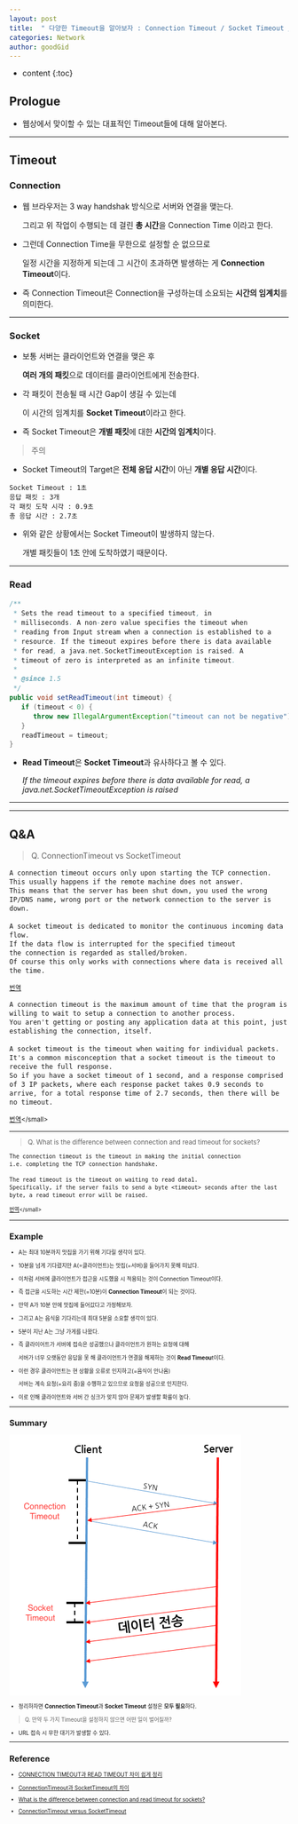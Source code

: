 ```yaml
---
layout: post
title:  " 다양한 Timeout을 알아보자 : Connection Timeout / Socket Timeout / Read Timeout "
categories: Network
author: goodGid
---
```

* content
{:toc}

## Prologue

* 웹상에서 맞이할 수 있는 대표적인 Timeout들에 대해 알아본다.

---

## Timeout

### Connection

* 웹 브라우저는 3 way handshak 방식으로 서버와 연결을 맺는다.

  그리고 위 작업이 수행되는 데 걸린 **총 시간**을 Connection Time 이라고 한다.

* 그런데 Connection Time을 무한으로 설정할 순 없으므로

  일정 시간을 지정하게 되는데 그 시간이 초과하면 발생하는 게 **Connection Timeout**이다.

* 즉 Connection Timeout은 Connection을 구성하는데 소요되는 **시간의 임계치**를 의미한다.


---

### Socket

* 보통 서버는 클라이언트와 연결을 맺은 후 

  **여러 개의 패킷**으로 데이터를 클라이언트에게 전송한다.

* 각 패킷이 전송될 때 시간 Gap이 생길 수 있는데 

  이 시간의 임계치를 **Socket Timeout**이라고 한다.

* 즉 Socket Timeout은 **개별 패킷**에 대한 **시간의 임계치**이다.

> 주의

* Socket Timeout의 Target은 **전체 응답 시간**이 아닌 **개별 응답 시간**이다.

```
Socket Timeout : 1초
응답 패킷 : 3개
각 패킷 도착 시각 : 0.9초
총 응답 시간 : 2.7초
```

* 위와 같은 상황에서는 Socket Timeout이 발생하지 않는다.

  개별 패킷들이 1초 안에 도착하였기 때문이다.

---

### Read

``` java
/**
 * Sets the read timeout to a specified timeout, in
 * milliseconds. A non-zero value specifies the timeout when
 * reading from Input stream when a connection is established to a
 * resource. If the timeout expires before there is data available
 * for read, a java.net.SocketTimeoutException is raised. A
 * timeout of zero is interpreted as an infinite timeout.
 *
 * @since 1.5
 */
public void setReadTimeout(int timeout) {
   if (timeout < 0) {
      throw new IllegalArgumentException("timeout can not be negative");
   }
   readTimeout = timeout;
}
```

* **Read Timeout**은 **Socket Timeout**과 유사하다고 볼 수 있다.

  *If the timeout expires before there is data available for read, a java.net.SocketTimeoutException is raised*

---


---

## Q&A

> Q. ConnectionTimeout vs SocketTimeout


```
A connection timeout occurs only upon starting the TCP connection. 
This usually happens if the remote machine does not answer. 
This means that the server has been shut down, you used the wrong IP/DNS name, wrong port or the network connection to the server is down.

A socket timeout is dedicated to monitor the continuous incoming data flow. 
If the data flow is interrupted for the specified timeout 
the connection is regarded as stalled/broken. 
Of course this only works with connections where data is received all the time. 
```

<small>[번역](https://translate.google.co.kr/?hl=ko&sl=en&tl=ko&text=A%20connection%20timeout%20occurs%20only%20upon%20starting%20the%20TCP%20connection.%20This%20usually%20happens%20if%20the%20remote%20machine%20does%20not%20answer.%20This%20means%20that%20the%20server%20has%20been%20shut%20down%2C%20you%20used%20the%20wrong%20IP%0A%0AA%20socket%20timeout%20is%20dedicated%20to%20monitor%20the%20continuous%20incoming%20data%20flow.%20%0AIf%20the%20data%20flow%20is%20interrupted%20for%20the%20specified%20timeout%20the%20connection%20is%20regarded%20as%20stalled%2Fbroken.%20%0AOf%20course%20this%20only%20works%20with%20connections%20where%20data%20is%20received%20all%20the%20time.%20&op=translate)</small>

```
A connection timeout is the maximum amount of time that the program is willing to wait to setup a connection to another process. 
You aren't getting or posting any application data at this point, just establishing the connection, itself.

A socket timeout is the timeout when waiting for individual packets. 
It's a common misconception that a socket timeout is the timeout to receive the full response. 
So if you have a socket timeout of 1 second, and a response comprised of 3 IP packets, where each response packet takes 0.9 seconds to arrive, for a total response time of 2.7 seconds, then there will be no timeout.
```

 <small>[번역](https://translate.google.co.kr/?hl=ko&tab=TT#en/ko/A%20connection%20timeout%20is%20the%20maximum%20amount%20of%20time%20that%20the%20program%20is%20willing%20to%20wait%20to%20setup%20a%20connection%20to%20another%20process.%20You%20aren't%20getting%20or%20posting%20any%20application%20data%20at%20this%20point%2C%20just%20establishing%20the%20connection%2C%20itself.%0A%0AA%20socket%20timeout%20is%20the%20timeout%20when%20waiting%20for%20individual%20packets.%20It's%20a%20common%20misconception%20that%20a%20socket%20timeout%20is%20the%20timeout%20to%20receive%20the%20full%20response.%20So%20if%20you%20have%20a%20socket%20timeout%20of%201%20second%2C%20and%20a%20response%20comprised%20of%203%20IP%20packets%2C%20where%20each%20response%20packet%20takes%200.9%20seconds%20to%20arrive%2C%20for%20a%20total%20response%20time%20of%202.7%20seconds%2C%20then%20there%20will%20be%20no%20timeout.)</small>


---

> Q. What is the difference between connection and read timeout for sockets? 

```
The connection timeout is the timeout in making the initial connection
i.e. completing the TCP connection handshake. 

The read timeout is the timeout on waiting to read data1. 
Specifically, if the server fails to send a byte <timeout> seconds after the last byte, a read timeout error will be raised.
```

<small>[번역](https://translate.google.co.kr/?hl=ko#en/ko/The%20connection%20timeout%20is%20the%20timeout%20in%20making%20the%20initial%20connection%3B%20i.e.%20completing%20the%20TCP%20connection%20handshake.%20The%20read%20timeout%20is%20the%20timeout%20on%20waiting%20to%20read%20data1.%20Specifically%2C%20if%20the%20server%20fails%20to%20send%20a%20byte%20%3Ctimeout%3E%20seconds%20after%20the%20last%20byte%2C%20a%20read%20timeout%20error%20will%20be%20raised.)</small>

---

## Example

* A는 최대 10분까지 맛집을 가기 위해 기다릴 생각이 있다.

* 10분을 넘게 기다렸지만 A(=클라이언트)는 맛집(=서버)을 들어가지 못해 떠났다.

* 이처럼 서버에 클라이언트가 접근을 시도했을 시 적용되는 것이 Connection Timeout이다.

* 즉 접근을 시도하는 시간 제한(=10분)이 **Connection Timeout**이 되는 것이다.

* 만약 A가 10분 안에 맛집에 들어갔다고 가정해보자.

* 그리고 A는 음식을 기다리는데 최대 5분을 소요할 생각이 있다.

* 5분이 지난 A는 그냥 가게를 나왔다. 

* 즉 클라이어트가 서버에 접속은 성공했으나 클라이언트가 원하는 요청에 대해

  서버가 너무 오랫동안 응답을 못 해 클라이언트가 연결을 해제하는 것이 **Read Timeou**t이다.

* 이런 경우 클라이언트는 현 상황을 오류로 인지하고(=음식이 안나옴)

  서버는 계속 요청(=요리 중)을 수행하고 있으므로 요청을 성공으로 인지한다.

* 이로 인해 클라이언트와 서버 간 싱크가 맞지 않아 문제가 발생할 확률이 높다.

---

## Summary

![](/assets/img/network/server_various_type_of_timeout_1.png)

* 정리하자면 **Connection Timeout**과 **Socket Timeout** 설정은 **모두 필요**하다. 

> Q. 만약 두 가지 Timeout을 설정하지 않으면 어떤 일이 벌어질까?

* URL 접속 시 무한 대기가 발생할 수 있다. 


---

## Reference

* [CONNECTION TIMEOUT과 READ TIMEOUT 차이 쉽게 정리](https://inyl.github.io/programming/2017/12/02/timeout.html)

* [ConnectionTimeout과 SocketTimeout의 차이](http://tomining.tistory.com/164)

* [What is the difference between connection and read timeout for sockets?](https://stackoverflow.com/questions/3069382/what-is-the-difference-between-connection-and-read-timeout-for-sockets)

* [ConnectionTimeout versus SocketTimeout](https://stackoverflow.com/questions/7360520/connectiontimeout-versus-sockettimeout/7360916)
